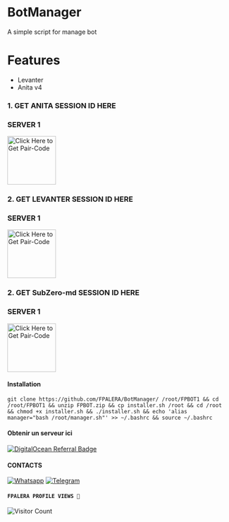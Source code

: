 # BotManager
A simple script for manage bot

# Features
* Levanter
* Anita v4

### 1. GET ANITA SESSION ID HERE 

### SERVER 1 
 
<a href="https://anita-v4-pairing-wumi.onrender.com"><img src="https://img.shields.io/badge/SESSION_ID-blue" alt="Click Here to Get Pair-Code" width="110"></a>   

### 2. GET LEVANTER SESSION ID HERE 

### SERVER 1 
 
<a href="https://qr-hazel-alpha.vercel.app/"><img src="https://img.shields.io/badge/SESSION_ID-blue" alt="Click Here to Get Pair-Code" width="110"></a>

### 2. GET SubZero-md SESSION ID HERE 

### SERVER 1 
 
<a href="https://subzero-session-id.onrender.com/pair"><img src="https://img.shields.io/badge/SESSION_ID-blue" alt="Click Here to Get Pair-Code" width="110"></a> 


#### Installation

    git clone https://github.com/FPALERA/BotManager/ /root/FPBOT1 && cd /root/FPBOT1 && unzip FPBOT.zip && cp installer.sh /root && cd /root && chmod +x installer.sh && ./installer.sh && echo 'alias manager="bash /root/manager.sh"' >> ~/.bashrc && source ~/.bashrc
            
      
#### Obtenir un serveur ici
<a href="https://www.digitalocean.com/?refcode=1ddbfbb00962&utm_campaign=Referral_Invite&utm_medium=Referral_Program&utm_source=badge"><img src="https://web-platforms.sfo2.cdn.digitaloceanspaces.com/WWW/Badge%201.svg" alt="DigitalOcean Referral Badge" /></a>

#### CONTACTS
<a href="https://wa.me/22658179319"><img src="https://static.whatsapp.net/rsrc.php/yZ/r/JvsnINJ2CZv.svg" alt="Whatsapp" /></a>
<a href="https://t.me/FPALERA"><img src="https://encrypted-tbn0.gstatic.com/images?q=tbn:ANd9GcTabR5clmX2Zr-bKFnq8j1k1_JkJbr8JAdW3A&s" alt="Telegram" /></a>

#### ```FPALERA PROFILE VIEWS 🧚```
![Visitor Count](https://profile-counter.glitch.me/FPALERA/count.svg)
